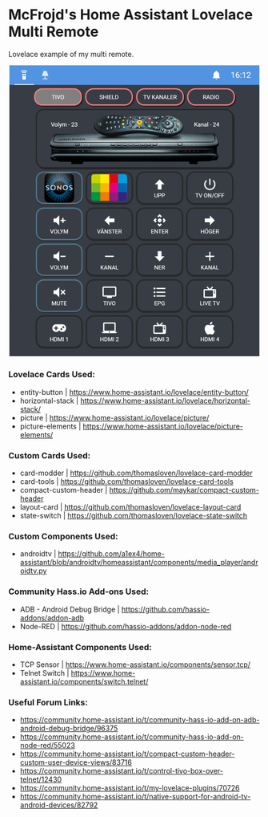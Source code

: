 # McFrojd's Home Assistant Lovelace Multi Remote
Lovelace example of my multi remote.

<p align="center">
<img src="https://raw.githubusercontent.com/mcfrojd/homeassistant_lovelace_multiremote/master/home_assistant_lovelace_remotes.gif" alt="Multiremote" width="500">
</p>



### Lovelace Cards Used:

  - entity-button    | https://www.home-assistant.io/lovelace/entity-button/
  - horizontal-stack | https://www.home-assistant.io/lovelace/horizontal-stack/
  - picture          | https://www.home-assistant.io/lovelace/picture/
  - picture-elements | https://www.home-assistant.io/lovelace/picture-elements/

### Custom Cards Used:

  - card-modder            | https://github.com/thomasloven/lovelace-card-modder
  - card-tools             | https://github.com/thomasloven/lovelace-card-tools
  - compact-custom-header  | https://github.com/maykar/compact-custom-header
  - layout-card            | https://github.com/thomasloven/lovelace-layout-card
  - state-switch           | https://github.com/thomasloven/lovelace-state-switch

### Custom Components Used:

  - androidtv | https://github.com/a1ex4/home-assistant/blob/androidtv/homeassistant/components/media_player/androidtv.py

### Community Hass.io Add-ons Used:

  - ADB - Android Debug Bridge | https://github.com/hassio-addons/addon-adb
  - Node-RED                   | https://github.com/hassio-addons/addon-node-red

### Home-Assistant Components Used:

  - TCP Sensor     | https://www.home-assistant.io/components/sensor.tcp/
  - Telnet Switch  | https://www.home-assistant.io/components/switch.telnet/

### Useful Forum Links:

  - https://community.home-assistant.io/t/community-hass-io-add-on-adb-android-debug-bridge/96375
  - https://community.home-assistant.io/t/community-hass-io-add-on-node-red/55023
  - https://community.home-assistant.io/t/compact-custom-header-custom-user-device-views/83716
  - https://community.home-assistant.io/t/control-tivo-box-over-telnet/12430
  - https://community.home-assistant.io/t/my-lovelace-plugins/70726
  - https://community.home-assistant.io/t/native-support-for-android-tv-android-devices/82792